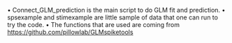 • Connect_GLM_prediction is the main script to do GLM fit and prediction.
• spsexample and stimexample are little sample of data that one can run to try the code.
• The functions that are used are coming from https://github.com/pillowlab/GLMspiketools
